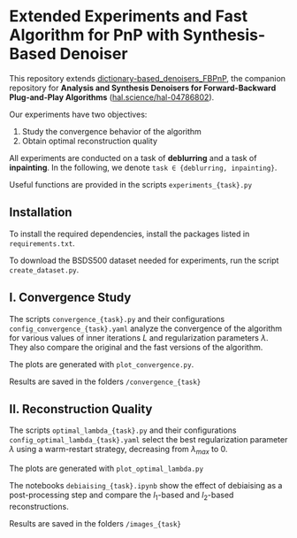# Extended Experiments and Fast Algorithm for PnP with Synthesis-Based Denoiser

This repository extends [dictionary-based_denoisers_FBPnP](https://github.com/tomMoral/dictionary-based_denoisers_FBPnP), the companion repository for **Analysis and Synthesis Denoisers for Forward-Backward Plug-and-Play Algorithms** ([hal.science/hal-04786802](https://hal.science/hal-04786802)).

Our experiments have two objectives:
1. Study the convergence behavior of the algorithm
2. Obtain optimal reconstruction quality

All experiments are conducted on a task of **deblurring** and a task of **inpainting**.
In the following, we denote `task ∈ {deblurring, inpainting}`.

Useful functions are provided in the scripts `experiments_{task}.py`

## Installation

To install the required dependencies, install the packages listed in `requirements.txt`.

To download the BSDS500 dataset needed for experiments, run the script `create_dataset.py`.

## I. Convergence Study

The scripts `convergence_{task}.py` and their configurations `config_convergence_{task}.yaml` analyze the convergence of the algorithm for various values of inner iterations $L$ and regularization parameters $\lambda$. They also compare the original and the fast versions of the algorithm.

The plots are generated with `plot_convergence.py`.

Results are saved in the folders `/convergence_{task}`

## II. Reconstruction Quality

The scripts `optimal_lambda_{task}.py` and their configurations `config_optimal_lambda_{task}.yaml` select the best regularization parameter $\lambda$ using a warm-restart strategy, decreasing from $\lambda_{max}$ to $0$.

The plots are generated with `plot_optimal_lambda.py`

The notebooks `debiaising_{task}.ipynb` show the effect of debiaising as a post-processing step and compare the $l_1$-based and $l_2$-based reconstructions.

Results are saved in the folders `/images_{task}`
